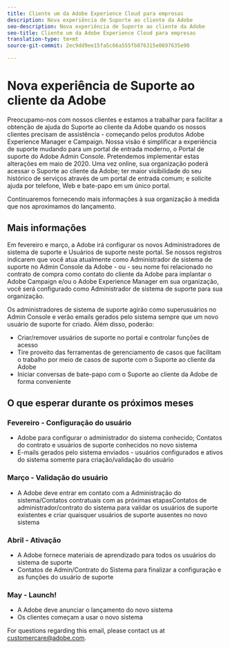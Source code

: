 ```yaml
---
title: Cliente um da Adobe Experience Cloud para empresas
description: Nova experiência de Suporte ao cliente da Adobe
seo-description: Nova experiência de Suporte ao cliente da Adobe
seo-title: Cliente um da Adobe Experience Cloud para empresas
translation-type: tm+mt
source-git-commit: 2ec9dd9ee15fa5c66a555fb876315e0697635e90

---
```



# Nova experiência de Suporte ao cliente da Adobe

Preocupamo-nos com nossos clientes e estamos a trabalhar para facilitar a obtenção de ajuda do Suporte ao cliente da Adobe quando os nossos clientes precisam de assistência - começando pelos produtos Adobe Experience Manager e Campaign. Nossa visão é simplificar a experiência de suporte mudando para um portal de entrada moderno, o Portal de suporte do Adobe Admin Console. Pretendemos implementar estas alterações em maio de 2020.  Uma vez online, sua organização poderá acessar o Suporte ao cliente da Adobe; ter maior visibilidade do seu histórico de serviços através de um portal de entrada comum; e solicite ajuda por telefone, Web e bate-papo em um único portal.

Continuaremos fornecendo mais informações à sua organização à medida que nos aproximamos do lançamento.

## Mais informações

Em fevereiro e março, a Adobe irá configurar os novos Administradores de sistema de suporte e Usuários de suporte neste portal.  Se nossos registros indicarem que você atua atualmente como Administrador de sistema de suporte no Admin Console da Adobe - ou - seu nome foi relacionado no contrato de compra como contato do cliente da Adobe para implantar o Adobe Campaign e/ou o Adobe Experience Manager em sua organização, você será configurado como Administrador de sistema de suporte para sua organização.

Os administradores de sistema de suporte agirão como superusuários no Admin Console e verão emails gerados pelo sistema sempre que um novo usuário de suporte for criado.  Além disso, poderão:

* Criar/remover usuários de suporte no portal e controlar funções de acesso
* Tire proveito das ferramentas de gerenciamento de casos que facilitam o trabalho por meio de casos de suporte com o Suporte ao cliente da Adobe
* Iniciar conversas de bate-papo com o Suporte ao cliente da Adobe de forma conveniente

## O que esperar durante os próximos meses

### Fevereiro - Configuração do usuário

* Adobe para configurar o administrador do sistema conhecido; Contatos do contrato e usuários de suporte conhecidos no novo sistema
* E-mails gerados pelo sistema enviados - usuários configurados e ativos do sistema somente para criação/validação do usuário

### Março - Validação do usuário

* A Adobe deve entrar em contato com a Administração do sistema/Contatos contratuais com as próximas etapasContatos de administrador/contrato do sistema para validar os usuários de suporte existentes e criar quaisquer usuários de suporte ausentes no novo sistema

### Abril - Ativação

* A Adobe fornece materiais de aprendizado para todos os usuários do sistema de suporte
* Contatos de Admin/Contrato do Sistema para finalizar a configuração e as funções do usuário de suporte

### May - Launch!

* A Adobe deve anunciar o lançamento do novo sistema
* Os clientes começam a usar o novo sistema

For questions regarding this email, please contact us at [customercare@adobe.com](mailto:customercare@adobe.com).
